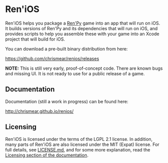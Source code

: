 Ren'iOS
=======

Ren'iOS helps you package a [Ren'Py](http://www.renpy.org) game into an app that will run on iOS. It builds versions of Ren'Py and its dependencies that will run on iOS, and provides scripts to help you assemble these with your game into an Xcode project that will build for iOS.

You can download a pre-built binary distribution from here:

https://github.com/chrismear/renios/releases

**NOTE:** This is still very early, proof-of-concept code. There are known bugs and missing UI. It is not ready to use for a public release of a game.

Documentation
-------------

Documentation (still a work in progress) can be found here:

http://chrismear.github.io/renios/

Licensing
---------

Ren'iOS is licensed under the terms of the LGPL 2.1 license. In addition, many parts of Ren'iOS are also licensed under the MIT (Expat) license. For full details, see [LICENSE.md](LICENSE.md), and for some more explanation, read the [Licensing section of the documentation](http://chrismear.github.io/renios/licensing.html).
